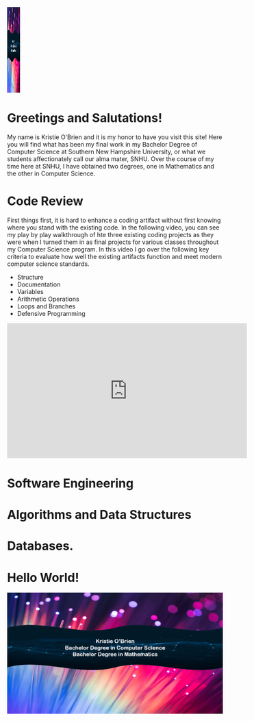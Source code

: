 
<picture>
  <source media="(prefers-color-scheme: dark)" srcset="IntroMe.png">
  <source media="(prefers-color-scheme: light)" srcset="IntroMe.png">
  <img alt="Shows an illustrated sun in light mode and a moon with stars in dark mode." src="IntroMe.png" width="30" height="200">
</picture>


# Greetings and Salutations!
My name is Kristie O'Brien and it is my honor to have you visit this site! Here you will find what has been my final work in my Bachelor Degree
of Computer Science at Southern New Hampshire University, or what we students affectionately call our alma mater, SNHU. Over the course of my time here at SNHU, I have obtained two degrees, one in Mathematics and the other in Computer Science.

# Code Review
First things first, it is hard to enhance a coding artifact without first knowing where you stand with the existing code. In the following video, you can see my play by play walkthrough of hte three existing coding projects as they were when I turned them in as final projects for various classes throughout my Computer Science program. In this video I go over the following key criteria to evaluate how well the existing artifacts function and meet modern computer science standards.
* Structure
* Documentation
* Variables
* Arithmetic Operations
* Loops and Branches
* Defensive Programming

<iframe width="560" height="315" src="https://www.youtube.com/embed/x3H3RENZxw8?si=XqqlE4ZE6HTEMiIP" title="YouTube video player" frameborder="0" allow="accelerometer; autoplay; clipboard-write; encrypted-media; gyroscope; picture-in-picture; web-share" referrerpolicy="strict-origin-when-cross-origin" allowfullscreen></iframe>

# Software Engineering

# Algorithms and Data Structures

# Databases.

# Hello World!
<picture>
  <source media="(prefers-color-scheme: dark)" srcset="https://github.com/KO-SNHU/KO-SNHU.github.io/blob/main/IntroMe.png">
  <source media="(prefers-color-scheme: light)" srcset="https://github.com/KO-SNHU/KO-SNHU.github.io/blob/main/IntroMe.png">
  <img alt="Shows an illustrated sun in light mode and a moon with stars in dark mode." src="https://github.com/KO-SNHU/KO-SNHU.github.io/blob/main/IntroMe.png">
</picture>




